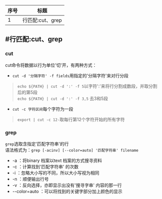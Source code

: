 序号|标题
--|--
1|行匹配:cut、grep

## #行匹配:cut、grep
### cut
cut命令将数据以行为单位'切'开，有两种方式：
* `cut -d '分隔字符' -f fields`用指定的'分隔字符'来对行分段
>`echo ${PATH} | cut -d ':' -f 5`以字符':'来将行分割成数段，并取分割后的第5段  
>`echo ${PATH} | cut -d ':' -f 3,5` 去3和5段
* `cut -c 字符区间`每个字符为一段
>`export | cut -c 12-`取每行第12个字符开始的所有字符
### grep
`grep`选取含指定'匹配字符串'的行  
语法格式为：`grep [-acinv] [--color=auto] '匹配字符串' filename`
* -a ：将binary 档案以text 档案的方式搜寻资料
* -c ：计算找到'匹配字符串' 的次数
* -i ：忽略大小写的不同，所以大小写视为相同
* -n ：顺便输出行号
* -v ：反向选择，亦即显示出没有'搜寻字串' 内容的那一行
* --color=auto ：可以将找到的关键字部分加上颜色的显示
